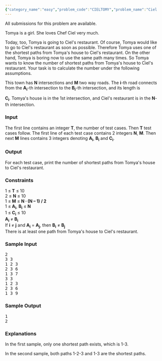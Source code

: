 ```yaml
---
{"category_name":"easy","problem_code":"CIELTOMY","problem_name":"Ciel and Tomya","languages_supported":{"0":"ADA","1":"ASM","2":"BASH","3":"BF","4":"C","5":"C99 strict","6":"CAML","7":"CLOJ","8":"CLPS","9":"CPP 4.3.2","10":"CPP 4.9.2","11":"CPP14","12":"CS2","13":"D","14":"ERL","15":"FORT","16":"FS","17":"GO","18":"HASK","19":"ICK","20":"ICON","21":"JAVA","22":"JS","23":"LISP clisp","24":"LISP sbcl","25":"LUA","26":"NEM","27":"NICE","28":"NODEJS","29":"PAS fpc","30":"PAS gpc","31":"PERL","32":"PERL6","33":"PHP","34":"PIKE","35":"PRLG","36":"PYTH","37":"PYTH 3.4","38":"RUBY","39":"SCALA","40":"SCM guile","41":"SCM qobi","42":"ST","43":"TCL","44":"TEXT","45":"WSPC"},"max_timelimit":2,"source_sizelimit":50000,"problem_author":"laycurse","problem_tester":null,"date_added":"4-07-2012","tags":{"0":"backtracking","1":"cook24","2":"laycurse","3":"simple"},"editorial_url":"http://discuss.codechef.com/problems/CIELTOMY","time":{"view_start_date":1342982953,"submit_start_date":1342982953,"visible_start_date":1342982428,"end_date":1735669800},"layout":"problem"}
---
```

<span class="solution-visible-txt">All submissions for this problem are available.</span><p>
Tomya is a girl. She loves Chef Ciel very much.
</p>

<p>
Today, too, Tomya is going to Ciel's restaurant.
Of course, Tomya would like to go to Ciel's restaurant as soon as possible.
Therefore Tomya uses one of the shortest paths from Tomya's house to Ciel's restaurant.
On the other hand, Tomya is boring now to use the same path many times.
So Tomya wants to know the number of shortest paths from Tomya's house to Ciel's restaurant.
Your task is to calculate the number under the following assumptions.
</p>

<p>
This town has <b>N</b> intersections and <b>M</b> two way roads.
The <b>i</b>-th road connects from the <b>A<sub>i</sub></b>-th intersection to the <b>B<sub>i</sub></b>-th intersection, and its length is 

<b>C<sub>i</sub></b>.
Tomya's house is in the 1st intersection, and Ciel's restaurant is in the <b>N</b>-th intersection.
</p>


<h3>Input</h3>
<p>
The first line contains an integer <strong>T</strong>, the number of test cases.
Then <strong>T</strong> test cases follow.
The first line of each test case contains 2 integers <b>N</b>, <b>M</b>.
Then next <b>M</b> lines contains 3 integers denoting <b>A<sub>i</sub></b>, <b>B<sub>i</sub></b> and <b>C<sub>i</sub></b>.
</p>

<h3>Output</h3>
<p>
For each test case, print the number of shortest paths from Tomya's house to Ciel's restaurant.
</p>

<h3>Constraints</h3>
<p>
1 ≤ <b>T</b> ≤ 10<br />
2 ≤ <b>N</b> ≤ 10<br />
1 ≤ <b>M</b> ≤ <b>N ∙ (N – 1) / 2</b><br />
1 ≤ <b>A<sub>i</sub></b>, <b>B<sub>i</sub></b> ≤ <b>N</b><br />
1 ≤ <b>C<sub>i</sub></b> ≤ 10<br />
<b>A<sub>i</sub></b> ≠ <b>B<sub>i</sub></b><br />
If <b>i</b> ≠ <b>j</b> and <b>A<sub>i</sub></b> = <b>A<sub>j</sub></b>, then <b>B<sub>i</sub></b> ≠ <b>B<sub>j</sub></b><br />
There is at least one path from Tomya's house to Ciel's restaurant.<br />
</p>

<h3>Sample Input</h3>
<pre>2
3 3
1 2 3
2 3 6
1 3 7
3 3
1 2 3
2 3 6
1 3 9</pre>

<h3>Sample Output</h3>
<pre>1
2</pre>

<h3>Explanations</h3>

<p>
In the first sample, only one shortest path exists, which is 1-3.
</p>
<p>
In the second sample, both paths 1-2-3 and 1-3 are the shortest paths.
</p>